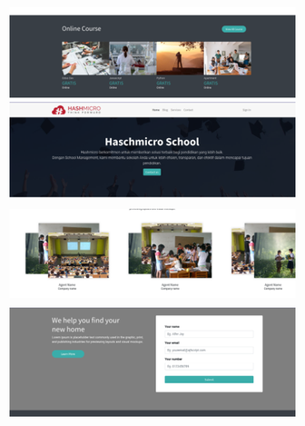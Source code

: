 ![img_1.png](static/src/img/img_1.png)
![img_1.png](static/src/img/img.png)

![img_2.png](static/src/img/img_2.png)

![img_3.png](static/src/img/img_3.png)